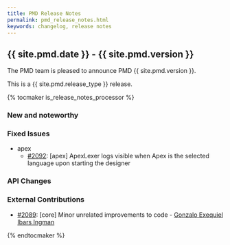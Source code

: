 ```yaml
---
title: PMD Release Notes
permalink: pmd_release_notes.html
keywords: changelog, release notes
---
```


## {{ site.pmd.date }} - {{ site.pmd.version }}

The PMD team is pleased to announce PMD {{ site.pmd.version }}.

This is a {{ site.pmd.release_type }} release.

{% tocmaker is_release_notes_processor %}

### New and noteworthy

### Fixed Issues

*   apex
    *   [#2092](https://github.com/pmd/pmd/issues/2092): \[apex] ApexLexer logs visible when Apex is the selected language upon starting the designer

### API Changes

### External Contributions

*   [#2089](https://github.com/pmd/pmd/pull/2089): \[core] Minor unrelated improvements to code - [Gonzalo Exequiel Ibars Ingman](https://github.com/gibarsin)

{% endtocmaker %}

